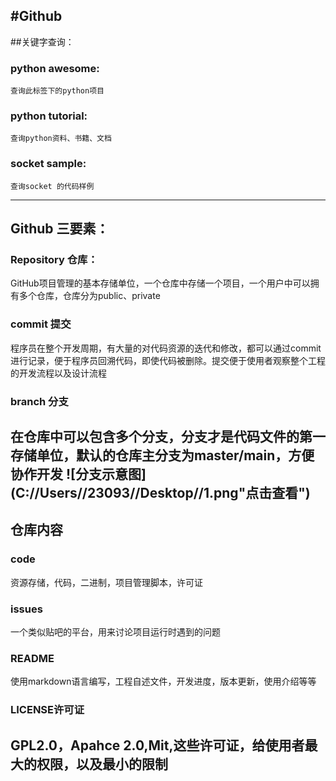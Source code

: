 #Github
---
##关键字查询：
### python awesome:
    查询此标签下的python项目
### python tutorial: 
    查询python资料、书籍、文档
### socket sample:<br>
    查询socket 的代码样例
---
## Github 三要素：
### Repository 仓库：
GitHub项目管理的基本存储单位，一个仓库中存储一个项目，一个用户中可以拥有多个仓库，仓库分为public、private
### commit 提交
程序员在整个开发周期，有大量的对代码资源的迭代和修改，都可以通过commit进行记录，便于程序员回溯代码，即使代码被删除。提交便于使用者观察整个工程的开发流程以及设计流程
### branch 分支
在仓库中可以包含多个分支，分支才是代码文件的第一存储单位，默认的仓库主分支为master/main，方便协作开发
![分支示意图] (C://Users//23093//Desktop//1.png"点击查看")
---
## 仓库内容
### code
资源存储，代码，二进制，项目管理脚本，许可证
### issues
一个类似贴吧的平台，用来讨论项目运行时遇到的问题
### README
使用markdown语言编写，工程自述文件，开发进度，版本更新，使用介绍等等
### LICENSE许可证
GPL2.0，Apahce 2.0,Mit,这些许可证，给使用者最大的权限，以及最小的限制
---
